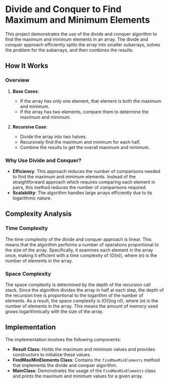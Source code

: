 # Divide and Conquer to Find Maximum and Minimum Elements

This project demonstrates the use of the divide and conquer algorithm to find the maximum and minimum elements in an array. The divide and conquer approach efficiently splits the array into smaller subarrays, solves the problem for the subarrays, and then combines the results.

## How It Works

### Overview

1. **Base Cases**:
   - If the array has only one element, that element is both the maximum and minimum.
   - If the array has two elements, compare them to determine the maximum and minimum.

2. **Recursive Case**:
   - Divide the array into two halves.
   - Recursively find the maximum and minimum for each half.
   - Combine the results to get the overall maximum and minimum.

### Why Use Divide and Conquer?

- **Efficiency**: This approach reduces the number of comparisons needed to find the maximum and minimum elements. Instead of the straightforward approach which requires comparing each element in pairs, this method reduces the number of comparisons required.
- **Scalability**: The algorithm handles large arrays efficiently due to its logarithmic nature.

## Complexity Analysis

### Time Complexity

The time complexity of the divide and conquer approach is linear. This means that the algorithm performs a number of operations proportional to the size of the array. Specifically, it examines each element in the array once, making it efficient with a time complexity of \(O(n)\), where \(n\) is the number of elements in the array.

### Space Complexity

The space complexity is determined by the depth of the recursion call stack. Since the algorithm divides the array in half at each step, the depth of the recursion tree is proportional to the logarithm of the number of elements. As a result, the space complexity is \(O(\log n)\), where \(n\) is the number of elements in the array. This means the amount of memory used grows logarithmically with the size of the array.

## Implementation

The implementation involves the following components:

- **Result Class**: Holds the maximum and minimum values and provides constructors to initialize these values.
- **FindMaxMinElements Class**: Contains the `findMaxMinElements` method that implements the divide and conquer algorithm.
- **MainClass**: Demonstrates the usage of the `FindMaxMinElements` class and prints the maximum and minimum values for a given array.

